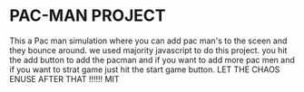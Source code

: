 # PAC-MAN PROJECT

This a Pac man simulation where you can add pac man's to the sceen and they bounce around. we used majority javascript to do this project. you hit the add button to add the pacman and if you want to add more pac men and if you want to strat game just hit the start game button. LET THE CHAOS ENUSE AFTER THAT !!!!!! 
 MIT
